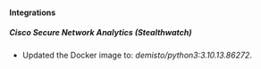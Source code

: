 #### Integrations
##### Cisco Secure Network Analytics (Stealthwatch)
- Updated the Docker image to: *demisto/python3:3.10.13.86272*.
